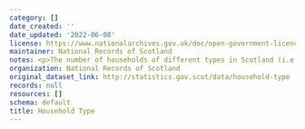 ```yaml
---
category: []
date_created: ''
date_updated: '2022-06-08'
license: https://www.nationalarchives.gov.uk/doc/open-government-licence/version/3/
maintainer: National Records of Scotland
notes: <p>The number of households of different types in Scotland (i.e. 2 adult household)</p>
organization: National Records of Scotland
original_dataset_link: http://statistics.gov.scot/data/household-type
records: null
resources: []
schema: default
title: Household Type
---
```

